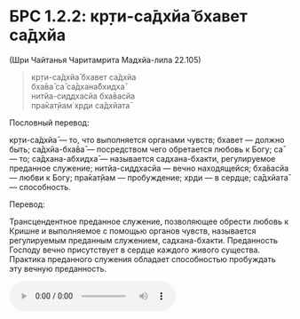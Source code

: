 # БРС 1.2.2: кр̣ти-са̄дхйа̄ бхавет са̄дхйа

(Шри Чайтанья Чаритамрита Мадхйа-лила 22.105)

> кр̣ти-са̄дхйа̄ бхавет са̄дхйа<br/>
> бха̄ва̄ са̄ са̄дхана̄бхидха̄<br/>
> нитйа-сиддхасйа бха̄васйа<br/>
> пра̄кат̣йам̇ хр̣ди са̄дхйата̄<br/>

Пословный перевод:

кр̣ти-са̄дхйа̄ — то, что выполняется органами чувств; бхавет — должно быть; са̄дхйа-бха̄ва̄ — посредством чего обретается любовь к Богу; са̄ — то; са̄дхана-абхидха̄ — называется садхана-бхакти, регулируемое преданное служение; нитйа-сиддхасйа — вечно находящейся; бха̄васйа — любви к Богу; пра̄кат̣йам — пробуждение; хр̣ди — в сердце; са̄дхйата̄ — способность.

Перевод:

Трансцендентное преданное служение, позволяющее обрести любовь к Кришне и выполняемое с помощью органов чувств, называется регулируемым преданным служением, садхана-бхакти. Преданность Господу вечно присутствует в сердце каждого живого существа. Практика преданного служения обладает способностью пробуждать эту вечную преданность.

![звучание шлоки](/1.2.2.m4a)
